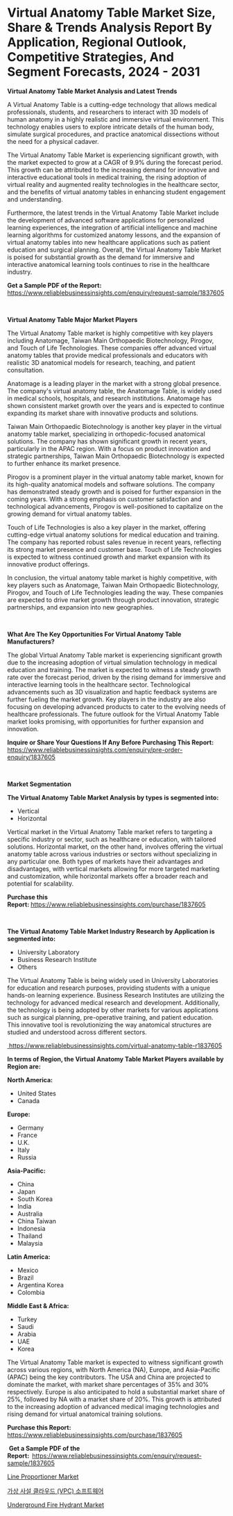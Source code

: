 <p><h1>Virtual Anatomy Table Market Size, Share & Trends Analysis Report By Application, Regional Outlook, Competitive Strategies, And Segment Forecasts, 2024 - 2031</h1></p><p><strong>Virtual Anatomy Table Market Analysis and Latest Trends</strong></p>
<p><p>A Virtual Anatomy Table is a cutting-edge technology that allows medical professionals, students, and researchers to interact with 3D models of human anatomy in a highly realistic and immersive virtual environment. This technology enables users to explore intricate details of the human body, simulate surgical procedures, and practice anatomical dissections without the need for a physical cadaver.</p><p>The Virtual Anatomy Table Market is experiencing significant growth, with the market expected to grow at a CAGR of 9.9% during the forecast period. This growth can be attributed to the increasing demand for innovative and interactive educational tools in medical training, the rising adoption of virtual reality and augmented reality technologies in the healthcare sector, and the benefits of virtual anatomy tables in enhancing student engagement and understanding.</p><p>Furthermore, the latest trends in the Virtual Anatomy Table Market include the development of advanced software applications for personalized learning experiences, the integration of artificial intelligence and machine learning algorithms for customized anatomy lessons, and the expansion of virtual anatomy tables into new healthcare applications such as patient education and surgical planning. Overall, the Virtual Anatomy Table Market is poised for substantial growth as the demand for immersive and interactive anatomical learning tools continues to rise in the healthcare industry.</p></p>
<p><strong>Get a Sample PDF of the Report:&nbsp;</strong> <a href="https://www.reliablebusinessinsights.com/enquiry/request-sample/1837605">https://www.reliablebusinessinsights.com/enquiry/request-sample/1837605</a></p>
<p>&nbsp;</p>
<p><strong>Virtual Anatomy Table Major Market Players</strong></p>
<p><p>The Virtual Anatomy Table market is highly competitive with key players including Anatomage, Taiwan Main Orthopaedic Biotechnology, Pirogov, and Touch of Life Technologies. These companies offer advanced virtual anatomy tables that provide medical professionals and educators with realistic 3D anatomical models for research, teaching, and patient consultation.</p><p>Anatomage is a leading player in the market with a strong global presence. The company's virtual anatomy table, the Anatomage Table, is widely used in medical schools, hospitals, and research institutions. Anatomage has shown consistent market growth over the years and is expected to continue expanding its market share with innovative products and solutions.</p><p>Taiwan Main Orthopaedic Biotechnology is another key player in the virtual anatomy table market, specializing in orthopedic-focused anatomical solutions. The company has shown significant growth in recent years, particularly in the APAC region. With a focus on product innovation and strategic partnerships, Taiwan Main Orthopaedic Biotechnology is expected to further enhance its market presence.</p><p>Pirogov is a prominent player in the virtual anatomy table market, known for its high-quality anatomical models and software solutions. The company has demonstrated steady growth and is poised for further expansion in the coming years. With a strong emphasis on customer satisfaction and technological advancements, Pirogov is well-positioned to capitalize on the growing demand for virtual anatomy tables.</p><p>Touch of Life Technologies is also a key player in the market, offering cutting-edge virtual anatomy solutions for medical education and training. The company has reported robust sales revenue in recent years, reflecting its strong market presence and customer base. Touch of Life Technologies is expected to witness continued growth and market expansion with its innovative product offerings.</p><p>In conclusion, the virtual anatomy table market is highly competitive, with key players such as Anatomage, Taiwan Main Orthopaedic Biotechnology, Pirogov, and Touch of Life Technologies leading the way. These companies are expected to drive market growth through product innovation, strategic partnerships, and expansion into new geographies.</p></p>
<p>&nbsp;</p>
<p><strong>What Are The Key Opportunities For Virtual Anatomy Table Manufacturers?</strong></p>
<p><p>The global Virtual Anatomy Table market is experiencing significant growth due to the increasing adoption of virtual simulation technology in medical education and training. The market is expected to witness a steady growth rate over the forecast period, driven by the rising demand for immersive and interactive learning tools in the healthcare sector. Technological advancements such as 3D visualization and haptic feedback systems are further fueling the market growth. Key players in the industry are also focusing on developing advanced products to cater to the evolving needs of healthcare professionals. The future outlook for the Virtual Anatomy Table market looks promising, with opportunities for further expansion and innovation.</p></p>
<p><strong>Inquire or Share Your Questions If Any Before Purchasing This Report:</strong> <a href="https://www.reliablebusinessinsights.com/enquiry/pre-order-enquiry/1837605">https://www.reliablebusinessinsights.com/enquiry/pre-order-enquiry/1837605</a></p>
<p>&nbsp;</p>
<p><strong>Market Segmentation</strong></p>
<p><strong>The Virtual Anatomy Table Market Analysis by types is segmented into:</strong></p>
<p><ul><li>Vertical</li><li>Horizontal</li></ul></p>
<p><p>Vertical market in the Virtual Anatomy Table market refers to targeting a specific industry or sector, such as healthcare or education, with tailored solutions. Horizontal market, on the other hand, involves offering the virtual anatomy table across various industries or sectors without specializing in any particular one. Both types of markets have their advantages and disadvantages, with vertical markets allowing for more targeted marketing and customization, while horizontal markets offer a broader reach and potential for scalability.</p></p>
<p><strong>Purchase this Report:&nbsp;</strong><a href="https://www.reliablebusinessinsights.com/purchase/1837605">https://www.reliablebusinessinsights.com/purchase/1837605</a></p>
<p>&nbsp;</p>
<p><strong>The Virtual Anatomy Table Market Industry Research by Application is segmented into:</strong></p>
<p><ul><li>University Laboratory</li><li>Business Research Institute</li><li>Others</li></ul></p>
<p><p>The Virtual Anatomy Table is being widely used in University Laboratories for education and research purposes, providing students with a unique hands-on learning experience. Business Research Institutes are utilizing the technology for advanced medical research and development. Additionally, the technology is being adopted by other markets for various applications such as surgical planning, pre-operative training, and patient education. This innovative tool is revolutionizing the way anatomical structures are studied and understood across different sectors.</p></p>
<p><a href="https://www.reliablebusinessinsights.com/virtual-anatomy-table-r1837605">&nbsp;https://www.reliablebusinessinsights.com/virtual-anatomy-table-r1837605</a></p>
<p><strong>In terms of Region, the Virtual Anatomy Table Market Players available by Region are:</strong></p>
<p>
    <p> <strong> North America: </strong>
        <ul>
            <li>United States</li>
            <li>Canada</li>
        </ul>
        </p> 
    <p> <strong> Europe: </strong>
        <ul>
            <li>Germany</li>
            <li>France</li>
            <li>U.K.</li>
            <li>Italy</li>
            <li>Russia</li>
        </ul>
        </p> 
    <p> <strong> Asia-Pacific: </strong>
        <ul>
            <li>China</li>
            <li>Japan</li>
            <li>South Korea</li>
            <li>India</li>
            <li>Australia</li>
            <li>China Taiwan</li>
            <li>Indonesia</li>
            <li>Thailand</li>
            <li>Malaysia</li>
        </ul>
        </p> 
    <p> <strong> Latin America: </strong>
        <ul>
            <li>Mexico</li>
            <li>Brazil</li>
            <li>Argentina Korea</li>
            <li>Colombia</li>
        </ul>
        </p> 
    <p> <strong> Middle East & Africa: </strong>
        <ul>
            <li>Turkey</li>
            <li>Saudi</li>
            <li>Arabia</li>
            <li>UAE</li>
            <li>Korea</li>
        </ul>
    </p>
    </p>
<p><p>The Virtual Anatomy Table market is expected to witness significant growth across various regions, with North America (NA), Europe, and Asia-Pacific (APAC) being the key contributors. The USA and China are projected to dominate the market, with market share percentages of 35% and 30% respectively. Europe is also anticipated to hold a substantial market share of 25%, followed by NA with a market share of 20%. This growth is attributed to the increasing adoption of advanced medical imaging technologies and rising demand for virtual anatomical training solutions.</p></p>
<p><strong>Purchase this Report: </strong><a href="https://www.reliablebusinessinsights.com/purchase/1837605">https://www.reliablebusinessinsights.com/purchase/1837605</a></p>
<p>&nbsp;<strong>Get a Sample PDF of the Report:&nbsp;&nbsp;</strong><a href="https://www.reliablebusinessinsights.com/enquiry/request-sample/1837605">https://www.reliablebusinessinsights.com/enquiry/request-sample/1837605</a></p>
<p><strong></strong></p>
<p><p><a href="https://github.com/gikababa4/Market-Research-Report-List-1/blob/main/line-proportioner-market.md">Line Proportioner Market</a></p><p><a href="https://github.com/TrevorKruvalis5678/Market-Research-Report-List-2/blob/main/6467222171958.md">가상 사설 클라우드 (VPC) 소프트웨어</a></p><p><a href="https://github.com/muhammadasraf467/Market-Research-Report-List-1/blob/main/underground-fire-hydrant-market.md">Underground Fire Hydrant Market</a></p></p>